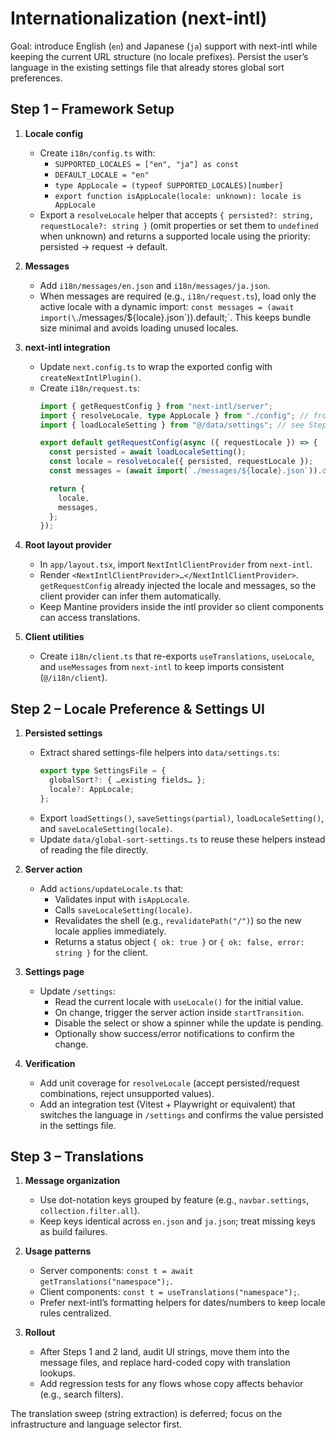 # Internationalization (next-intl)

Goal: introduce English (`en`) and Japanese (`ja`) support with next-intl while keeping the current URL structure (no locale prefixes). Persist the user’s language in the existing settings file that already stores global sort preferences.

## Step 1 – Framework Setup

1. **Locale config**
   - Create `i18n/config.ts` with:
     - `SUPPORTED_LOCALES = ["en", "ja"] as const`
     - `DEFAULT_LOCALE = "en"`
     - `type AppLocale = (typeof SUPPORTED_LOCALES)[number]`
     - `export function isAppLocale(locale: unknown): locale is AppLocale`
   - Export a `resolveLocale` helper that accepts `{ persisted?: string, requestLocale?: string }` (omit properties or set them to `undefined` when unknown) and returns a supported locale using the priority: persisted → request → default.

2. **Messages**
   - Add `i18n/messages/en.json` and `i18n/messages/ja.json`.
   - When messages are required (e.g., `i18n/request.ts`), load only the active locale with a dynamic import: `const messages = (await import(\`./messages/${locale}.json\`)).default;`. This keeps bundle size minimal and avoids loading unused locales.

3. **next-intl integration**
   - Update `next.config.ts` to wrap the exported config with `createNextIntlPlugin()`.
   - Create `i18n/request.ts`:
     ```ts
     import { getRequestConfig } from "next-intl/server";
     import { resolveLocale, type AppLocale } from "./config"; // from step 1
     import { loadLocaleSetting } from "@/data/settings"; // see Step 2

     export default getRequestConfig(async ({ requestLocale }) => {
       const persisted = await loadLocaleSetting();
       const locale = resolveLocale({ persisted, requestLocale });
       const messages = (await import(`./messages/${locale}.json`)).default;

       return {
         locale,
         messages,
       };
     });
     ```

4. **Root layout provider**
   - In `app/layout.tsx`, import `NextIntlClientProvider` from `next-intl`.
   - Render `<NextIntlClientProvider>…</NextIntlClientProvider>`. `getRequestConfig` already injected the locale and messages, so the client provider can infer them automatically.
   - Keep Mantine providers inside the intl provider so client components can access translations.

5. **Client utilities**
   - Create `i18n/client.ts` that re-exports `useTranslations`, `useLocale`, and `useMessages` from `next-intl` to keep imports consistent (`@/i18n/client`).

## Step 2 – Locale Preference & Settings UI

1. **Persisted settings**
   - Extract shared settings-file helpers into `data/settings.ts`:
     ```ts
     export type SettingsFile = {
       globalSort?: { …existing fields… };
       locale?: AppLocale;
     };
     ```
   - Export `loadSettings()`, `saveSettings(partial)`, `loadLocaleSetting()`, and `saveLocaleSetting(locale)`.
   - Update `data/global-sort-settings.ts` to reuse these helpers instead of reading the file directly.

2. **Server action**
   - Add `actions/updateLocale.ts` that:
     - Validates input with `isAppLocale`.
     - Calls `saveLocaleSetting(locale)`.
     - Revalidates the shell (e.g., `revalidatePath("/")`) so the new locale applies immediately.
     - Returns a status object `{ ok: true }` or `{ ok: false, error: string }` for the client.

3. **Settings page**
   - Update `/settings`:
     - Read the current locale with `useLocale()` for the initial value.
     - On change, trigger the server action inside `startTransition`.
     - Disable the select or show a spinner while the update is pending.
     - Optionally show success/error notifications to confirm the change.

4. **Verification**
   - Add unit coverage for `resolveLocale` (accept persisted/request combinations, reject unsupported values).
   - Add an integration test (Vitest + Playwright or equivalent) that switches the language in `/settings` and confirms the value persisted in the settings file.

## Step 3 – Translations

1. **Message organization**
   - Use dot-notation keys grouped by feature (e.g., `navbar.settings`, `collection.filter.all`).
   - Keep keys identical across `en.json` and `ja.json`; treat missing keys as build failures.

2. **Usage patterns**
   - Server components: `const t = await getTranslations("namespace");`.
   - Client components: `const t = useTranslations("namespace");`.
   - Prefer next-intl’s formatting helpers for dates/numbers to keep locale rules centralized.

3. **Rollout**
   - After Steps 1 and 2 land, audit UI strings, move them into the message files, and replace hard-coded copy with translation lookups.
   - Add regression tests for any flows whose copy affects behavior (e.g., search filters).

The translation sweep (string extraction) is deferred; focus on the infrastructure and language selector first.
